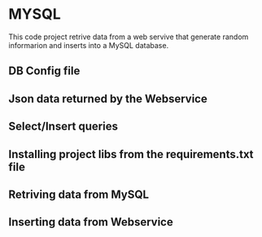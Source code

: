 # MYSQL
This code project retrive data from a web servive that generate random informarion
and inserts into a MySQL database.

## DB Config file

## Json data returned by the Webservice

## Select/Insert queries

## Installing project libs from the requirements.txt file

## Retriving data from MySQL

## Inserting data from Webservice